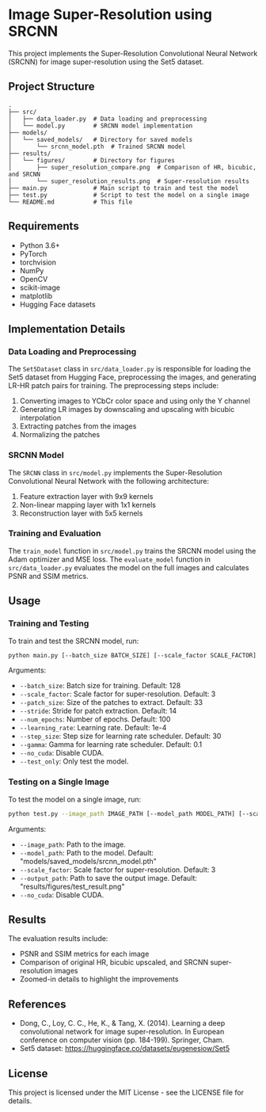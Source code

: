 # Image Super-Resolution using SRCNN

This project implements the Super-Resolution Convolutional Neural Network (SRCNN) for image super-resolution using the Set5 dataset.

## Project Structure

```
.
├── src/
│   ├── data_loader.py  # Data loading and preprocessing
│   └── model.py        # SRCNN model implementation
├── models/
│   └── saved_models/   # Directory for saved models
│       └── srcnn_model.pth  # Trained SRCNN model
├── results/
│   └── figures/        # Directory for figures
│       ├── super_resolution_compare.png  # Comparison of HR, bicubic, and SRCNN
│       └── super_resolution_results.png  # Super-resolution results
├── main.py             # Main script to train and test the model
├── test.py             # Script to test the model on a single image
└── README.md           # This file
```

## Requirements

- Python 3.6+
- PyTorch
- torchvision
- NumPy
- OpenCV
- scikit-image
- matplotlib
- Hugging Face datasets

## Implementation Details

### Data Loading and Preprocessing

The `Set5Dataset` class in `src/data_loader.py` is responsible for loading the Set5 dataset from Hugging Face, preprocessing the images, and generating LR-HR patch pairs for training. The preprocessing steps include:

1. Converting images to YCbCr color space and using only the Y channel
2. Generating LR images by downscaling and upscaling with bicubic interpolation
3. Extracting patches from the images
4. Normalizing the patches

### SRCNN Model

The `SRCNN` class in `src/model.py` implements the Super-Resolution Convolutional Neural Network with the following architecture:

1. Feature extraction layer with 9x9 kernels
2. Non-linear mapping layer with 1x1 kernels
3. Reconstruction layer with 5x5 kernels

### Training and Evaluation

The `train_model` function in `src/model.py` trains the SRCNN model using the Adam optimizer and MSE loss. The `evaluate_model` function in `src/data_loader.py` evaluates the model on the full images and calculates PSNR and SSIM metrics.

## Usage

### Training and Testing

To train and test the SRCNN model, run:

```bash
python main.py [--batch_size BATCH_SIZE] [--scale_factor SCALE_FACTOR] [--patch_size PATCH_SIZE] [--stride STRIDE] [--num_epochs NUM_EPOCHS] [--learning_rate LEARNING_RATE] [--step_size STEP_SIZE] [--gamma GAMMA] [--no_cuda] [--test_only]
```

Arguments:
- `--batch_size`: Batch size for training. Default: 128
- `--scale_factor`: Scale factor for super-resolution. Default: 3
- `--patch_size`: Size of the patches to extract. Default: 33
- `--stride`: Stride for patch extraction. Default: 14
- `--num_epochs`: Number of epochs. Default: 100
- `--learning_rate`: Learning rate. Default: 1e-4
- `--step_size`: Step size for learning rate scheduler. Default: 30
- `--gamma`: Gamma for learning rate scheduler. Default: 0.1
- `--no_cuda`: Disable CUDA.
- `--test_only`: Only test the model.

### Testing on a Single Image

To test the model on a single image, run:

```bash
python test.py --image_path IMAGE_PATH [--model_path MODEL_PATH] [--scale_factor SCALE_FACTOR] [--output_path OUTPUT_PATH] [--no_cuda]
```

Arguments:
- `--image_path`: Path to the image.
- `--model_path`: Path to the model. Default: "models/saved_models/srcnn_model.pth"
- `--scale_factor`: Scale factor for super-resolution. Default: 3
- `--output_path`: Path to save the output image. Default: "results/figures/test_result.png"
- `--no_cuda`: Disable CUDA.

## Results

The evaluation results include:

- PSNR and SSIM metrics for each image
- Comparison of original HR, bicubic upscaled, and SRCNN super-resolution images
- Zoomed-in details to highlight the improvements

## References

- Dong, C., Loy, C. C., He, K., & Tang, X. (2014). Learning a deep convolutional network for image super-resolution. In European conference on computer vision (pp. 184-199). Springer, Cham.
- Set5 dataset: https://huggingface.co/datasets/eugenesiow/Set5

## License

This project is licensed under the MIT License - see the LICENSE file for details.